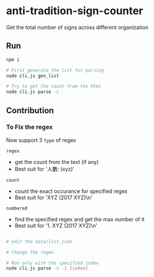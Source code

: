 # anti-tradition-sign-counter
Get the total number of signs across different organization


## Run

```bash
npm i

# First generate the list for parsing
node cli.js gen_list

# Try to get the count from the html
node cli.js parse -c

```

## Contribution

### To Fix the regex

Now support 3 `type` of regex

`regex`

- get the count from the text (if any)
- Best suit for '人數: (xyz)'

`count`

- count the exact occurance for specified regex
- Best suit for 'XYZ (2017 XYZ)\n'

`numbered`

- find the specified regex and get the max number of it
- Best suit for '1. XYZ (2017 XYZ)\n'

```bash

# edit the data/list.json

# Change the regex

# Run only with the specified index
node cli.js parse -c -i [index]
```